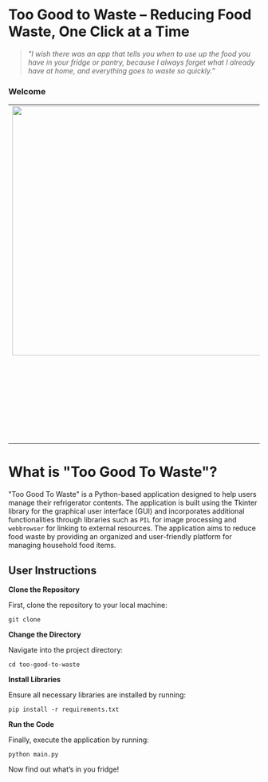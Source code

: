 # Too Good to Waste – Reducing Food Waste, One Click at a Time
>*"I wish there was an app that tells you when to use up the food you have in your fridge or pantry, because I always forget what I already have at home, and everything goes to waste so quickly.”*

### Welcome

<table style="border-collapse: collapse; border: none;">
  <tr style="border: none;">
    <td style="border: none; vertical-align: top; text-align: center;">
      <img src="https://github.com/Jopetschick/Johanna-Petschick-tb2/assets/137704185/3fd9a58f-6409-4dd8-85a9-d6d382d46dbd0" alt="Placeholder Image" width="1450" height="500">
    </td>
    <td style="border: none; vertical-align: top; text-align: center;">
      <p>Welcome to “Too good to waste” where you can track what’s in your fridge, get ideas for new recipes, add items to your shopping list and find out more about seasonal foods. (But also many more!). Open your fridge, to find out what’s inside!!</p>
    </td>
  </tr>
</table>

# What is "Too Good To Waste"?

"Too Good To Waste" is a Python-based application designed to help users manage their refrigerator contents. The application is built using the Tkinter library for the graphical user interface (GUI) and incorporates additional functionalities through libraries such as `PIL` for image processing and `webbrowser` for linking to external resources. The application aims to reduce food waste by providing an organized and user-friendly platform for managing household food items.

## User Instructions

**Clone the Repository**

First, clone the repository to your local machine:

```
git clone
```

**Change the Directory**

Navigate into the project directory:

```
cd too-good-to-waste

```

**Install Libraries**

Ensure all necessary libraries are installed by running:

```
pip install -r requirements.txt

```

**Run the Code**

Finally, execute the application by running:

```
python main.py

```

Now find out what’s in you fridge!
